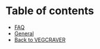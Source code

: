 # Table of contents

* [FAQ](README.md)
* [General](general.md)
* [Back to VEGCRAVER](https://vegcraver.com)

